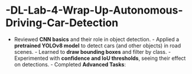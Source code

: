# -DL-Lab-4-Wrap-Up-Autonomous-Driving-Car-Detection
- Reviewed **CNN basics** and their role in object detection.   - Applied a **pretrained YOLOv8 model** to detect cars (and other objects) in road scenes.   - Learned to **draw bounding boxes** and filter by class.   - Experimented with **confidence and IoU thresholds**, seeing their effect on detections.   - Completed **Advanced Tasks**:  
